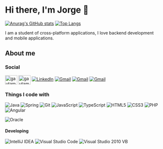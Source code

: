 # Hi there, I'm Jorge 👋

[![Anurag's GitHub stats](https://github-readme-stats.vercel.app/api?username=JorgeAgulloM&show_icons=true)](https://github.com/JorgeAgulloM/github-readme-stats)
[![Top Langs](https://github-readme-stats.vercel.app/api/top-langs/?username=JorgeAgulloM&layout=compact)](https://github.com/JorgeAgulloM/github-readme-stats)

I am a student of cross-platform applications, I love backend development and mobile applications.

## About me

### Social

<!-- BLOG-POST-LIST:START -->
<a href="https://twitter.com/gautamkrishnar" target="blank"><img align="center" src="https://raw.githubusercontent.com/rahuldkjain/github-profile-readme-generator/master/src/images/icons/Social/twitter.svg" alt="gautamkrishnar" height="30" width="40" /></a>
<a href="https://www.linkedin.com/in/jorgeagullo/" target="blank"><img align="center" src="https://raw.githubusercontent.com/rahuldkjain/github-profile-readme-generator/master/src/images/icons/Social/linked-in-alt.svg" alt="gautamkrishnar" height="30" width="40" /></a>
[![LinkedIn](https://img.shields.io/badge/linkedin-%230077B5.svg?style=for-the-badge&logo=linkedin&logoColor=white)](https://www.linkedin.com/in/jorgeagullo/)
[![Gmail](https://img.shields.io/badge/Gmail-D14836?style=for-the-badge&logo=gmail&logoColor=white)](mailto:agullojorge@gmail.com)
[![Gmail](https://img.shields.io/badge/Gmail-D14836?style=for-the-badge&logo=gmail&logoColor=white)](mailto:agullojorge@gmail.com)
[![Gmail](https://img.shields.io/badge/Gmail-D14836?style=for-the-badge&logo=gmail&logoColor=white)](mailto:agullojorge@gmail.com)
<!-- BLOG-POST-LIST:END -->

<!-- <a href="https://twitter.com/gautamkrishnar" target="blank"><img align="center" src="https://raw.githubusercontent.com/rahuldkjain/github-profile-readme-generator/master/src/images/icons/Social/twitter.svg" alt="gautamkrishnar" height="30" width="40" /></a>
<a href="https://linkedin.com/in/gautamkrishnar" target="blank"><img align="center" src="https://raw.githubusercontent.com/rahuldkjain/github-profile-readme-generator/master/src/images/icons/Social/linked-in-alt.svg" alt="gautamkrishnar" height="30" width="40" /></a>
<a href="https://stackoverflow.com/users/4214976" target="blank"><img align="center" src="https://raw.githubusercontent.com/rahuldkjain/github-profile-readme-generator/master/src/images/icons/Social/stack-overflow.svg" alt="4214976" height="30" width="40" /></a>
 -->

### Things I code with

![Java](https://img.shields.io/badge/java-%23ED8B00.svg?style=for-the-badge&logo=java&logoColor=white)
![Spring](https://img.shields.io/badge/spring-%236DB33F.svg?style=for-the-badge&logo=spring&logoColor=white)
![Git](https://img.shields.io/badge/-Git-F05032?style=flat-square&logo=git&logoColor=white)
![JavaScript](https://img.shields.io/badge/javascript-%23323330.svg?style=for-the-badge&logo=javascript&logoColor=%23F7DF1E)
![TypeScript](https://img.shields.io/badge/typescript-%23007ACC.svg?style=for-the-badge&logo=typescript&logoColor=white)
![HTML5](https://img.shields.io/badge/html5-%23E34F26.svg?style=for-the-badge&logo=html5&logoColor=white)
![CSS3](https://img.shields.io/badge/css3-%231572B6.svg?style=for-the-badge&logo=css3&logoColor=white)
![PHP](https://img.shields.io/badge/php-%23777BB4.svg?style=for-the-badge&logo=php&logoColor=white)
![Angular](https://img.shields.io/badge/angular-%23DD0031.svg?style=for-the-badge&logo=angular&logoColor=white)

![Oracle](https://img.shields.io/badge/Oracle-F80000?style=for-the-badge&logo=oracle&logoColor=white)


#### Developing
![IntelliJ IDEA](https://img.shields.io/badge/IntelliJIDEA-000000.svg?style=for-the-badge&logo=intellij-idea&logoColor=white)
![Visual Studio Code](https://img.shields.io/badge/Visual%20Studio%20Code-0078d7.svg?style=for-the-badge&logo=visual-studio-code&logoColor=white)
![Visual Studio 2010 VB](https://img.shields.io/badge/Visual%20Studio%20Code-0078d7.svg?style=for-the-badge&logo=visual-studio-code&logoColor=black)

